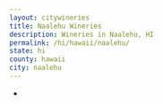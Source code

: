 ```yaml
---
layout: citywineries
title: Naalehu Wineries
description: Wineries in Naalehu, HI
permalink: /hi/hawaii/naalehu/
state: hi
county: hawaii
city: naalehu
---
```

-
